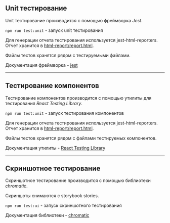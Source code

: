 ## Unit тестирование

Unit тестирование производится с помощью фреймворка *Jest*.

`npm run test:unit` - запуск unit тестирования

Для генерации отчета тестирования используется jest-html-reporters.
Отчет хранится в [html-report/report.html](../html-report/report.html).

Файлы тестов хранятся рядом с тестируемыми файлами.

Документация фреймворка - [jest](https://jestjs.io/docs/getting-started)

---

## Тестирование компонентов

Тестирование компонентов производится с помощью утилиты для тестирования *React Testing Library*.

`npm run test:unit` - запуск тестирования компонентов

Для генерации отчета тестирования используется jest-html-reporters.
Отчет хранится в [html-report/report.html](../html-report/report.html).

Файлы тестов хранятся рядом с файлами тестируемых компонентов.

Документация утилиты - [React Testing Library](https://testing-library.com/docs/react-testing-library/intro/)

---

## Скриншотное тестирование

Скриншотное тестирование производится с помощью библиотеки *chromatic*.

Скриншоты снимаются с storybook stories.

`npm run test:ui` - запуск скриншотного тестирования

Документация библиотеки - [chromatic](https://www.chromatic.com/docs/)
